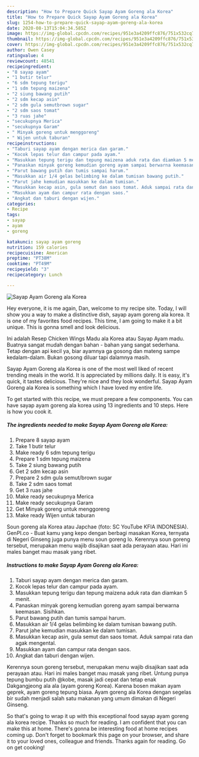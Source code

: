 ```yaml
---
description: "How to Prepare Quick Sayap Ayam Goreng ala Korea"
title: "How to Prepare Quick Sayap Ayam Goreng ala Korea"
slug: 1254-how-to-prepare-quick-sayap-ayam-goreng-ala-korea
date: 2020-08-13T15:04:34.585Z
image: https://img-global.cpcdn.com/recipes/951e3a4209ffc876/751x532cq70/sayap-ayam-goreng-ala-korea-foto-resep-utama.jpg
thumbnail: https://img-global.cpcdn.com/recipes/951e3a4209ffc876/751x532cq70/sayap-ayam-goreng-ala-korea-foto-resep-utama.jpg
cover: https://img-global.cpcdn.com/recipes/951e3a4209ffc876/751x532cq70/sayap-ayam-goreng-ala-korea-foto-resep-utama.jpg
author: Owen Casey
ratingvalue: 4
reviewcount: 48541
recipeingredient:
- "8 sayap ayam"
- "1 butir telur"
- "6 sdm tepung terigu"
- "1 sdm tepung maizena"
- "2 siung bawang putih"
- "2 sdm kecap asin"
- "2 sdm gula semutbrown sugar"
- "2 sdm saos tomat"
- "3 ruas jahe"
- "secukupnya Merica"
- "secukupnya Garam"
- " Minyak goreng untuk menggoreng"
- " Wijen untuk taburan"
recipeinstructions:
- "Taburi sayap ayam dengan merica dan garam."
- "Kocok lepas telur dan campur pada ayam."
- "Masukkan tepung terigu dan tepung maizena aduk rata dan diamkan 5 menit."
- "Panaskan minyak goreng kemudian goreng ayam sampai berwarna keemasan. Sisihkan."
- "Parut bawang putih dan tumis sampai harum."
- "Masukkan air 1/4 gelas belimbing ke dalam tumisan bawang putih."
- "Parut jahe kemudian masukkan ke dalam tumisan."
- "Masukkan kecap asin, gula semut dan saos tomat. Aduk sampai rata dan agak mengental."
- "Masukkan ayam dan campur rata dengan saos."
- "Angkat dan taburi dengan wijen."
categories:
- Recipe
tags:
- sayap
- ayam
- goreng

katakunci: sayap ayam goreng 
nutrition: 159 calories
recipecuisine: American
preptime: "PT38M"
cooktime: "PT49M"
recipeyield: "3"
recipecategory: Lunch

---
```



![Sayap Ayam Goreng ala Korea](https://img-global.cpcdn.com/recipes/951e3a4209ffc876/751x532cq70/sayap-ayam-goreng-ala-korea-foto-resep-utama.jpg)

Hey everyone, it is me again, Dan, welcome to my recipe site. Today, I will show you a way to make a distinctive dish, sayap ayam goreng ala korea. It is one of my favorites food recipes. This time, I am going to make it a bit unique. This is gonna smell and look delicious.

Ini adalah Resep Chicken Wings Madu ala Korea atau Sayap Ayam madu. Buatnya sangat mudah dengan bahan - bahan yang sangat sederhana. Tetap dengan api kecil ya, biar ayamnya ga gosong dan mateng sampe kedalam-dalam. Bukan gosong diluar tapi dalamnya masih.

Sayap Ayam Goreng ala Korea is one of the most well liked of recent trending meals in the world. It is appreciated by millions daily. It is easy, it's quick, it tastes delicious. They're nice and they look wonderful. Sayap Ayam Goreng ala Korea is something which I have loved my entire life.


To get started with this recipe, we must prepare a few components. You can have sayap ayam goreng ala korea using 13 ingredients and 10 steps. Here is how you cook it.

<!--inarticleads1-->

##### The ingredients needed to make Sayap Ayam Goreng ala Korea:

1. Prepare 8 sayap ayam
1. Take 1 butir telur
1. Make ready 6 sdm tepung terigu
1. Prepare 1 sdm tepung maizena
1. Take 2 siung bawang putih
1. Get 2 sdm kecap asin
1. Prepare 2 sdm gula semut/brown sugar
1. Take 2 sdm saos tomat
1. Get 3 ruas jahe
1. Make ready secukupnya Merica
1. Make ready secukupnya Garam
1. Get  Minyak goreng untuk menggoreng
1. Make ready  Wijen untuk taburan


Soun goreng ala Korea atau Japchae (foto: SC YouTube KFIA INDONESIA). GenPI.co - Buat kamu yang kepo dengan berbagi masakan Korea, ternyata di Negeri Ginseng juga punya menu soun goreng lo. Kerennya soun goreng tersebut, merupakan menu wajib disajikan saat ada perayaan atau. Hari ini males banget mau masak yang ribet. 

<!--inarticleads2-->

##### Instructions to make Sayap Ayam Goreng ala Korea:

1. Taburi sayap ayam dengan merica dan garam.
1. Kocok lepas telur dan campur pada ayam.
1. Masukkan tepung terigu dan tepung maizena aduk rata dan diamkan 5 menit.
1. Panaskan minyak goreng kemudian goreng ayam sampai berwarna keemasan. Sisihkan.
1. Parut bawang putih dan tumis sampai harum.
1. Masukkan air 1/4 gelas belimbing ke dalam tumisan bawang putih.
1. Parut jahe kemudian masukkan ke dalam tumisan.
1. Masukkan kecap asin, gula semut dan saos tomat. Aduk sampai rata dan agak mengental.
1. Masukkan ayam dan campur rata dengan saos.
1. Angkat dan taburi dengan wijen.


Kerennya soun goreng tersebut, merupakan menu wajib disajikan saat ada perayaan atau. Hari ini males banget mau masak yang ribet. Untung punya tepung bumbu putih @kobe, masak jadi cepat dan tetap enak Dakgangjeong ala ala (ayam goreng Korea). Karena bosen makan ayam geprek, ayam goreng tepung biasa. Ayam goreng ala Korea dengan segelas bir sudah menjadi salah satu makanan yang umum dimakan di Negeri Ginseng. 

So that's going to wrap it up with this exceptional food sayap ayam goreng ala korea recipe. Thanks so much for reading. I am confident that you can make this at home. There's gonna be interesting food at home recipes coming up. Don't forget to bookmark this page on your browser, and share it to your loved ones, colleague and friends. Thanks again for reading. Go on get cooking!
